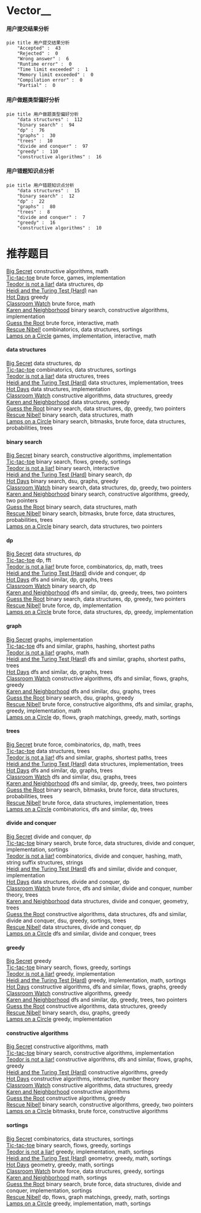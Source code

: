 # Vector__
<!-- tabs:start -->
#### **用户提交结果分析**

```mermaid
pie title 用户提交结果分析
    "Accepted" :  43
    "Rejected" :  0
    "Wrong answer" :  6
    "Runtime error" :  0
    "Time limit exceeded" :  1
    "Memory limit exceeded" :  0
    "Compilation error" :  0
    "Partial" :  0
```
#### **用户做题类型偏好分析**

```mermaid
pie title 用户做题类型偏好分析
    "data structures" :  112
    "binary search" :  94
    "dp" :  76
    "graphs" :  30
    "trees" :  10
    "divide and conquer" :  97
    "greedy" :  110
    "constructive algorithms" :  16
```
#### **用户错题知识点分析**

```mermaid
pie title 用户错题知识点分析
    "data structures" :  15
    "binary search" :  12
    "dp" :  22
    "graphs" :  80
    "trees" :  8
    "divide and conquer" :  7
    "greedy" :  16
    "constructive algorithms" :  10
```
<!-- tabs:end -->
# 推荐题目
[Big Secret](http://codeforces.com/problemset/problem/925/C)		constructive algorithms,
                        math		  
[Tic-tac-toe](http://codeforces.com/problemset/problem/3/C)		brute force,
                        games,
                        implementation		  
[Teodor is not a liar!](https://codeforces.com/contest/931/problem/F)		data structures,
                        dp		  
[Heidi and the Turing Test (Hard)](http://codeforces.com/problemset/problem/1184/C3)		nan		  
[Hot Days](http://codeforces.com/problemset/problem/215/D)		greedy		  
[Classroom Watch](http://codeforces.com/problemset/problem/875/A)		brute force,
                        math		  
[Karen and Neighborhood](http://codeforces.com/problemset/problem/815/E)		binary search,
                        constructive algorithms,
                        implementation		  
[Guess the Root](http://codeforces.com/problemset/problem/1155/E)		brute force,
                        interactive,
                        math		  
[Rescue Nibel!](http://codeforces.com/problemset/problem/1420/D)		combinatorics,
                        data structures,
                        sortings		  
[Lamps on a Circle](http://codeforces.com/problemset/problem/1368/F)		games,
                        implementation,
                        interactive,
                        math		  
<!-- tabs:start -->
#### **data structures**
[Big Secret](https://codeforces.com/contest/931/problem/F)		data structures,
                        dp		  
[Tic-tac-toe](http://codeforces.com/problemset/problem/1420/D)		combinatorics,
                        data structures,
                        sortings		  
[Teodor is not a liar!](http://codeforces.com/problemset/problem/916/E)		data structures,
                        trees		  
[Heidi and the Turing Test (Hard)](http://codeforces.com/problemset/problem/403/E)		data structures,
                        implementation,
                        trees		  
[Hot Days](http://codeforces.com/problemset/problem/1213/B)		data structures,
                        implementation		  
[Classroom Watch](http://codeforces.com/problemset/problem/748/D)		constructive algorithms,
                        data structures,
                        greedy		  
[Karen and Neighborhood](http://codeforces.com/problemset/problem/671/E)		data structures,
                        greedy		  
[Guess the Root](http://codeforces.com/problemset/problem/1492/C)		binary search,
                        data structures,
                        dp,
                        greedy,
                        two pointers		  
[Rescue Nibel!](http://codeforces.com/problemset/problem/1490/G)		binary search,
                        data structures,
                        math		  
[Lamps on a Circle](http://codeforces.com/problemset/problem/1479/D)		binary search,
                        bitmasks,
                        brute force,
                        data structures,
                        probabilities,
                        trees		  
#### **binary search**
[Big Secret](http://codeforces.com/problemset/problem/815/E)		binary search,
                        constructive algorithms,
                        implementation		  
[Tic-tac-toe](http://codeforces.com/problemset/problem/1119/B)		binary search,
                        flows,
                        greedy,
                        sortings		  
[Teodor is not a liar!](https://codeforces.com/contest/1011/problem/D)		binary search,
                        interactive		  
[Heidi and the Turing Test (Hard)](https://codeforces.com/contest/1247/problem/E)		binary search,
                        dp		  
[Hot Days](http://codeforces.com/problemset/problem/1108/F)		binary search,
                        dsu,
                        graphs,
                        greedy		  
[Classroom Watch](http://codeforces.com/problemset/problem/1492/C)		binary search,
                        data structures,
                        dp,
                        greedy,
                        two pointers		  
[Karen and Neighborhood](http://codeforces.com/problemset/problem/1463/D)		binary search,
                        constructive algorithms,
                        greedy,
                        two pointers		  
[Guess the Root](http://codeforces.com/problemset/problem/1490/G)		binary search,
                        data structures,
                        math		  
[Rescue Nibel!](http://codeforces.com/problemset/problem/1479/D)		binary search,
                        bitmasks,
                        brute force,
                        data structures,
                        probabilities,
                        trees		  
[Lamps on a Circle](http://codeforces.com/problemset/problem/1436/E)		binary search,
                        data structures,
                        two pointers		  
#### **dp**
[Big Secret](https://codeforces.com/contest/931/problem/F)		data structures,
                        dp		  
[Tic-tac-toe](http://codeforces.com/problemset/problem/300/D)		dp,
                        fft		  
[Teodor is not a liar!](http://codeforces.com/problemset/problem/1109/D)		brute force,
                        combinatorics,
                        dp,
                        math,
                        trees		  
[Heidi and the Turing Test (Hard)](http://codeforces.com/problemset/problem/500/F)		divide and conquer,
                        dp		  
[Hot Days](http://codeforces.com/problemset/problem/1389/G)		dfs and similar,
                        dp,
                        graphs,
                        trees		  
[Classroom Watch](https://codeforces.com/contest/1247/problem/E)		binary search,
                        dp		  
[Karen and Neighborhood](http://codeforces.com/problemset/problem/1381/D)		dfs and similar,
                        dp,
                        greedy,
                        trees,
                        two pointers		  
[Guess the Root](http://codeforces.com/problemset/problem/1492/C)		binary search,
                        data structures,
                        dp,
                        greedy,
                        two pointers		  
[Rescue Nibel!](https://codeforces.com/contest/1457/problem/C)		brute force,
                        dp,
                        implementation		  
[Lamps on a Circle](http://codeforces.com/problemset/problem/1491/C)		brute force,
                        data structures,
                        dp,
                        greedy,
                        implementation		  
#### **graph**
[Big Secret](http://codeforces.com/problemset/problem/863/C)		graphs,
                        implementation		  
[Tic-tac-toe](http://codeforces.com/problemset/problem/567/E)		dfs and similar,
                        graphs,
                        hashing,
                        shortest paths		  
[Teodor is not a liar!](http://codeforces.com/problemset/problem/402/E)		graphs,
                        math		  
[Heidi and the Turing Test (Hard)](http://codeforces.com/problemset/problem/1037/D)		dfs and similar,
                        graphs,
                        shortest paths,
                        trees		  
[Hot Days](http://codeforces.com/problemset/problem/1389/G)		dfs and similar,
                        dp,
                        graphs,
                        trees		  
[Classroom Watch](http://codeforces.com/problemset/problem/723/E)		constructive algorithms,
                        dfs and similar,
                        flows,
                        graphs,
                        greedy		  
[Karen and Neighborhood](http://codeforces.com/problemset/problem/870/E)		dfs and similar,
                        dsu,
                        graphs,
                        trees		  
[Guess the Root](http://codeforces.com/problemset/problem/1108/F)		binary search,
                        dsu,
                        graphs,
                        greedy		  
[Rescue Nibel!](http://codeforces.com/problemset/problem/1487/C)		brute force,
                        constructive algorithms,
                        dfs and similar,
                        graphs,
                        greedy,
                        implementation,
                        math		  
[Lamps on a Circle](http://codeforces.com/problemset/problem/1437/C)		dp,
                        flows,
                        graph matchings,
                        greedy,
                        math,
                        sortings		  
#### **trees**
[Big Secret](http://codeforces.com/problemset/problem/1109/D)		brute force,
                        combinatorics,
                        dp,
                        math,
                        trees		  
[Tic-tac-toe](http://codeforces.com/problemset/problem/916/E)		data structures,
                        trees		  
[Teodor is not a liar!](http://codeforces.com/problemset/problem/1037/D)		dfs and similar,
                        graphs,
                        shortest paths,
                        trees		  
[Heidi and the Turing Test (Hard)](http://codeforces.com/problemset/problem/403/E)		data structures,
                        implementation,
                        trees		  
[Hot Days](http://codeforces.com/problemset/problem/1389/G)		dfs and similar,
                        dp,
                        graphs,
                        trees		  
[Classroom Watch](http://codeforces.com/problemset/problem/870/E)		dfs and similar,
                        dsu,
                        graphs,
                        trees		  
[Karen and Neighborhood](http://codeforces.com/problemset/problem/1381/D)		dfs and similar,
                        dp,
                        greedy,
                        trees,
                        two pointers		  
[Guess the Root](http://codeforces.com/problemset/problem/1479/D)		binary search,
                        bitmasks,
                        brute force,
                        data structures,
                        probabilities,
                        trees		  
[Rescue Nibel!](http://codeforces.com/problemset/problem/1511/C)		brute force,
                        data structures,
                        implementation,
                        trees		  
[Lamps on a Circle](http://codeforces.com/problemset/problem/1499/F)		combinatorics,
                        dfs and similar,
                        dp,
                        trees		  
#### **divide and conquer**
[Big Secret](http://codeforces.com/problemset/problem/500/F)		divide and conquer,
                        dp		  
[Tic-tac-toe](http://codeforces.com/problemset/problem/1461/D)		binary search,
                        brute force,
                        data structures,
                        divide and conquer,
                        implementation,
                        sortings		  
[Teodor is not a liar!](http://codeforces.com/problemset/problem/1466/G)		combinatorics,
                        divide and conquer,
                        hashing,
                        math,
                        string suffix structures,
                        strings		  
[Heidi and the Turing Test (Hard)](http://codeforces.com/problemset/problem/1490/D)		dfs and similar,
                        divide and conquer,
                        implementation		  
[Hot Days](https://codeforces.com/contest/1483/problem/C)		data structures,
                        divide and conquer,
                        dp		  
[Classroom Watch](http://codeforces.com/problemset/problem/1491/E)		brute force,
                        dfs and similar,
                        divide and conquer,
                        number theory,
                        trees		  
[Karen and Neighborhood](http://codeforces.com/problemset/problem/1303/G)		data structures,
                        divide and conquer,
                        geometry,
                        trees		  
[Guess the Root](http://codeforces.com/problemset/problem/1494/D)		constructive algorithms,
                        data structures,
                        dfs and similar,
                        divide and conquer,
                        dsu,
                        greedy,
                        sortings,
                        trees		  
[Rescue Nibel!](http://codeforces.com/problemset/problem/1482/E)		data structures,
                        divide and conquer,
                        dp		  
[Lamps on a Circle](http://codeforces.com/problemset/problem/566/C)		dfs and similar,
                        divide and conquer,
                        trees		  
#### **greedy**
[Big Secret](http://codeforces.com/problemset/problem/215/D)		greedy		  
[Tic-tac-toe](http://codeforces.com/problemset/problem/1119/B)		binary search,
                        flows,
                        greedy,
                        sortings		  
[Teodor is not a liar!](http://codeforces.com/problemset/problem/1264/A)		greedy,
                        implementation		  
[Heidi and the Turing Test (Hard)](http://codeforces.com/problemset/problem/1106/C)		greedy,
                        implementation,
                        math,
                        sortings		  
[Hot Days](http://codeforces.com/problemset/problem/723/E)		constructive algorithms,
                        dfs and similar,
                        flows,
                        graphs,
                        greedy		  
[Classroom Watch](http://codeforces.com/problemset/problem/1452/F)		constructive algorithms,
                        greedy		  
[Karen and Neighborhood](http://codeforces.com/problemset/problem/1381/D)		dfs and similar,
                        dp,
                        greedy,
                        trees,
                        two pointers		  
[Guess the Root](http://codeforces.com/problemset/problem/748/D)		constructive algorithms,
                        data structures,
                        greedy		  
[Rescue Nibel!](http://codeforces.com/problemset/problem/1108/F)		binary search,
                        dsu,
                        graphs,
                        greedy		  
[Lamps on a Circle](http://codeforces.com/problemset/problem/1333/B)		greedy,
                        implementation		  
#### **constructive algorithms**
[Big Secret](http://codeforces.com/problemset/problem/925/C)		constructive algorithms,
                        math		  
[Tic-tac-toe](http://codeforces.com/problemset/problem/815/E)		binary search,
                        constructive algorithms,
                        implementation		  
[Teodor is not a liar!](http://codeforces.com/problemset/problem/723/E)		constructive algorithms,
                        dfs and similar,
                        flows,
                        graphs,
                        greedy		  
[Heidi and the Turing Test (Hard)](http://codeforces.com/problemset/problem/1452/F)		constructive algorithms,
                        greedy		  
[Hot Days](http://codeforces.com/problemset/problem/1137/D)		constructive algorithms,
                        interactive,
                        number theory		  
[Classroom Watch](http://codeforces.com/problemset/problem/748/D)		constructive algorithms,
                        data structures,
                        greedy		  
[Karen and Neighborhood](http://codeforces.com/problemset/problem/1237/H)		constructive algorithms		  
[Guess the Root](http://codeforces.com/problemset/problem/1493/A)		constructive algorithms,
                        greedy		  
[Rescue Nibel!](http://codeforces.com/problemset/problem/1463/D)		binary search,
                        constructive algorithms,
                        greedy,
                        two pointers		  
[Lamps on a Circle](https://codeforces.com/contest/1456/problem/B)		bitmasks,
                        brute force,
                        constructive algorithms		  
#### **sortings**
[Big Secret](http://codeforces.com/problemset/problem/1420/D)		combinatorics,
                        data structures,
                        sortings		  
[Tic-tac-toe](http://codeforces.com/problemset/problem/1119/B)		binary search,
                        flows,
                        greedy,
                        sortings		  
[Teodor is not a liar!](http://codeforces.com/problemset/problem/1106/C)		greedy,
                        implementation,
                        math,
                        sortings		  
[Heidi and the Turing Test (Hard)](https://codeforces.com/contest/1496/problem/C)		geometry,
                        greedy,
                        math,
                        sortings		  
[Hot Days](http://codeforces.com/problemset/problem/1495/A)		geometry,
                        greedy,
                        math,
                        sortings		  
[Classroom Watch](http://codeforces.com/problemset/problem/1497/A)		brute force,
                        data structures,
                        greedy,
                        sortings		  
[Karen and Neighborhood](http://codeforces.com/problemset/problem/1427/A)		math,
                        sortings		  
[Guess the Root](http://codeforces.com/problemset/problem/1461/D)		binary search,
                        brute force,
                        data structures,
                        divide and conquer,
                        implementation,
                        sortings		  
[Rescue Nibel!](http://codeforces.com/problemset/problem/1437/C)		dp,
                        flows,
                        graph matchings,
                        greedy,
                        math,
                        sortings		  
[Lamps on a Circle](http://codeforces.com/problemset/problem/1473/A)		greedy,
                        implementation,
                        math,
                        sortings		  
<!-- tabs:end -->
